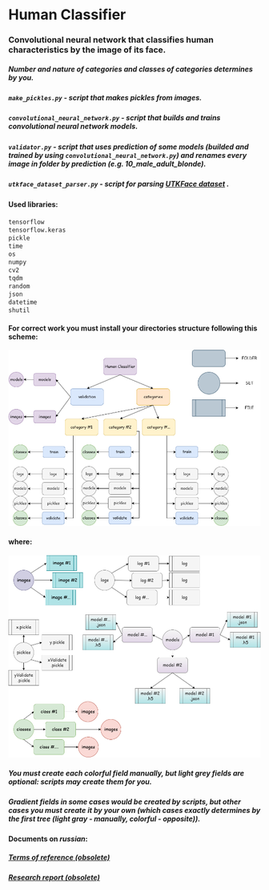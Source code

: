 # Human Classifier
### Convolutional neural network that classifies human characteristics by the image of its face.
##### Number and nature of categories and classes of categories determines by you.

##### `make_pickles.py` - script that makes pickles from images.

##### `convolutional_neural_network.py` - script that builds and trains convolutional neural network models.

##### `validator.py` - script that uses prediction of some models (builded and trained by using `convolutional_neural_network.py`) and renames every image in folder by prediction (e.g. 10_male_adult_blonde).

##### `utkface_dataset_parser.py` - script for parsing [UTKFace dataset](https://susanqq.github.io/UTKFace/) .

#### Used libraries:
~~~~
tensorflow
tensorflow.keras
pickle
time
os
numpy
cv2
tqdm
random
json
datetime
shutil
~~~~

#### For correct work you must install your directories structure following this scheme:
![alt text](https://raw.githubusercontent.com/Sing3Rous/Human_Classifier_Neural_Network/master/directory%20tree.png)

#### where:

![alt text](https://raw.githubusercontent.com/Sing3Rous/Human_Classifier_Neural_Network/master/sets%20tree.png)

##### You must create each colorful field manually, but light grey fields are optional: scripts may create them for you.
##### Gradient fields in some cases would be created by scripts, but other cases you must create it by your own (which cases exactly determines by the first tree (light gray - manually, colorful - opposite)).

#### Documents on _russian_:

##### [Terms of reference (obsolete)](https://github.com/Sing3Rous/Human_Classifier_Neural_Network/blob/master/Terms%20Of%20Reference.pdf)

##### [Research report (obsolete)](https://github.com/Sing3Rous/Human_Classifier_Neural_Network/blob/master/Research%20Report.pdf)
